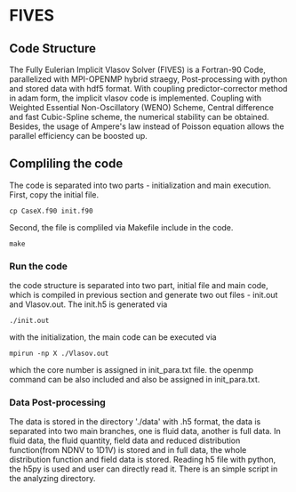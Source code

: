 # FIVES
## Code Structure
The Fully Eulerian Implicit Vlasov Solver (FIVES) is a Fortran-90 Code, parallelized with MPI-OPENMP hybrid straegy, Post-processing with python and stored data with hdf5 format. With coupling predictor-corrector method in adam form, the implicit vlasov code is implemented. Coupling with Weighted Essential Non-Oscillatory (WENO) Scheme, Central difference and fast Cubic-Spline scheme, the numerical stability can be obtained. Besides, the usage of Ampere's law instead of Poisson equation allows the parallel efficiency can be boosted up.
## Compliling the code
The code is separated into two parts - initialization and main execution.
First, copy the initial file.
```
cp CaseX.f90 init.f90
```
Second, the file is compliled via Makefile include in the code.
```
make
```
### Run the code
the code structure is separated into two part, initial file and main code, which is compiled in previous section and generate two out files - init.out and Vlasov.out.
The init.h5 is generated via
```
./init.out
```
with the initialization, the main code can be executed via
```
mpirun -np X ./Vlasov.out
```
which the core number is assigned in init_para.txt file. the openmp command can be also included and also be assigned in init_para.txt.
### Data Post-processing
The data is stored in the directory './data' with .h5 format, the data is separated into two main branches, one is fluid data, another is full data. In fluid data, the fluid quantity, field data and reduced distribution function(from NDNV to 1D1V) is stored and in full data, the whole distribution function and field data is stored.
Reading h5 file with python, the h5py is used and user can directly read it. There is an simple script in the analyzing directory.

